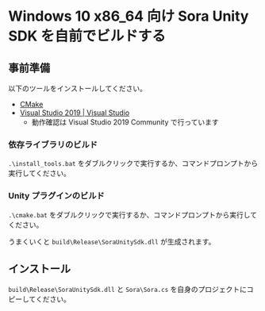# Windows 10 x86_64 向け Sora Unity SDK を自前でビルドする

## 事前準備

以下のツールをインストールしてください。

- [CMake](https://cmake.org/)
- [Visual Studio 2019 \| Visual Studio](https://visualstudio.microsoft.com/ja/vs/?rr=https%3A%2F%2Fwww.google.com%2F)
    - 動作確認は Visual Studio 2019 Community で行っています

### 依存ライブラリのビルド

`.\install_tools.bat` をダブルクリックで実行するか、コマンドプロンプトから実行してください。

### Unity プラグインのビルド

`.\cmake.bat` をダブルクリックで実行するか、コマンドプロンプトから実行してください。

うまくいくと `build\Release\SoraUnitySdk.dll` が生成されます。

## インストール

`build\Release\SoraUnitySdk.dll` と `Sora\Sora.cs` を自身のプロジェクトにコピーしてください。
